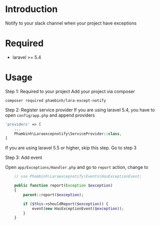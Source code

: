 # Introduction
Notify to your slack channel when your project have exceptions

# Required
* laravel >= 5.4

# Usage
Step 1: Required to your project
Add your project via composer

`composer required phambinh/lara-except-notify`

Step 2: Register service provider
If you are using laravel 5.4, you have to open `config/app.php` and append providers

```php
'providers' => [
    ...
    Phambinh\Laraexcepnotify\ServiceProvider::class,
]
```

If you are using laravel 5.5 or higher, skip this step. Go to step 3

Step 3: Add event

Open `app/Exceptions/Handler.php` and go to `report` action, change to

```php
    // use Phambinh\Laraexcepnotify\Events\HasExceptionEvent;

    public function report(Exception $exception)
    {
        parent::report($exception);

        if ($this->shouldReport($exception)) {
            event(new HasExceptionEvent($exception));
        }
    }
```
